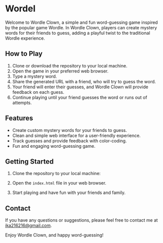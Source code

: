 # Wordel

Welcome to Wordle Clown, a simple and fun word-guessing game inspired by the popular game Wordle. In Wordle Clown, players can create mystery words for their friends to guess, adding a playful twist to the traditional Wordle experience.

## How to Play

1. Clone or download the repository to your local machine.
2. Open the game in your preferred web browser.
3. Type a mystery word.
4. Share the generated URL with a friend, who will try to guess the word.
5. Your friend will enter their guesses, and Wordle Clown will provide feedback on each guess.
6. Continue playing until your friend guesses the word or runs out of attempts.

## Features

- Create custom mystery words for your friends to guess.
- Clean and simple web interface for a user-friendly experience.
- Track guesses and provide feedback with color-coding.
- Fun and engaging word-guessing game.

## Getting Started

1. Clone the repository to your local machine:
2. Open the `index.html` file in your web browser.

3. Start playing and have fun with your friends and family.


## Contact

If you have any questions or suggestions, please feel free to contact me at ika216216@gmail.com.

Enjoy Wordle Clown, and happy word-guessing!
